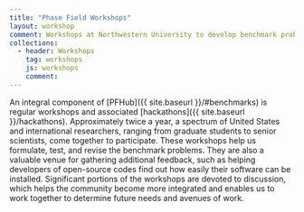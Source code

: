 ```yaml
---
title: "Phase Field Workshops"
layout: workshop
comment: Workshops at Northwestern University to develop benchmark problems
collections:
  - header: Workshops
    tag: workshops
    js: workshops
    comment:
---
```


An integral component of [PFHub]({{ site.baseurl }}/#benchmarks) is
regular workshops and associated [hackathons]({{ site.baseurl
}}/hackathons).  Approximately twice a year, a spectrum of United
States and international researchers, ranging from graduate students
to senior scientists, come together to participate. These workshops
help us formulate, test, and revise the benchmark problems. They are
also a valuable venue for gathering additional feedback, such as
helping developers of open-source codes find out how easily their
software can be installed. Significant portions of the workshops are
devoted to discussion, which helps the community become more
integrated and enables us to work together to determine future needs
and avenues of work.
